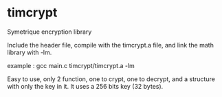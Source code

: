 # timcrypt
Symetrique encryption library

Include the header file, compile with the timcrypt.a file, and link the math library with -lm.

example : gcc main.c timcrypt/timcrypt.a -lm

Easy to use, only 2 function, one to crypt, one to decrypt, and a structure with only the key in it.
It uses a 256 bits key (32 bytes).
